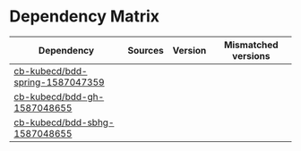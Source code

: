 # Dependency Matrix

Dependency | Sources | Version | Mismatched versions
---------- | ------- | ------- | -------------------
[cb-kubecd/bdd-spring-1587047359](https://github.com/cb-kubecd/bdd-spring-1587047359.git) |  | []() | 
[cb-kubecd/bdd-gh-1587048655](https://github.com/cb-kubecd/bdd-gh-1587048655.git) |  | []() | 
[cb-kubecd/bdd-sbhg-1587048655](https://github.com/cb-kubecd/bdd-sbhg-1587048655.git) |  | []() | 
